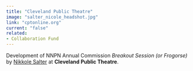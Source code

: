 ```yaml
---
title: "Cleveland Public Theatre"
image: "salter_nicole_headshot.jpg"
link: "cptonline.org"
current: "false"
related:
- Collaboration Fund
---
```


Development of NNPN Annual Commission *Breakout Session (or Frogorse)* by [Nikkole Salter](https://newplayexchange.org/users/2774/nikkole-salter) at **Cleveland Public Theatre**.

